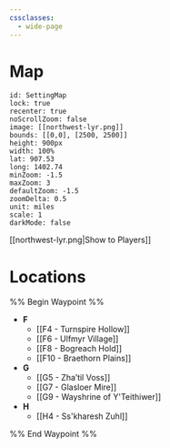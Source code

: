 ```yaml
---
cssclasses:
  - wide-page
---
```

# Map
```leaflet  
id: SettingMap
lock: true  
recenter: true  
noScrollZoom: false  
image: [[northwest-lyr.png]]  
bounds: [[0,0], [2500, 2500]]
height: 900px  
width: 100%  
lat: 907.53  
long: 1402.74 
minZoom: -1.5  
maxZoom: 3  
defaultZoom: -1.5  
zoomDelta: 0.5  
unit: miles  
scale: 1  
darkMode: false  
```
[[northwest-lyr.png|Show to Players]]
# Locations

%% Begin Waypoint %%
- **F**
	- [[F4 - Turnspire Hollow]]
	- [[F6 - Ulfmyr Village]]
	- [[F8 - Bogreach Hold]]
	- [[F10 - Braethorn Plains]]
- **G**
	- [[G5 - Zha’til Voss]]
	- [[G7 - Glasloer Mire]]
	- [[G9 - Wayshrine of Y'Teithiwer]]
- **H**
	- [[H4 - Ss'kharesh Zuhl]]

%% End Waypoint %%


